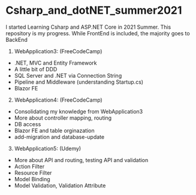 # Csharp_and_dotNET_summer2021
I started Learning Csharp and ASP.NET Core in 2021 Summer. This repository is my progress. While FrontEnd is included, the majority goes to BackEnd
1. WebApplication3: (FreeCodeCamp)
  - .NET, MVC and Entity Framework
  - A little bit of DDD
  - SQL Server and .NET via Connection String
  - Pipeline and Middleware (understanding Startup.cs)
  - Blazor FE
2. WebApplication4: (FreeCodeCamp)
  - Consolidating my knowledge from WebApplication3
  - More about controller mapping, routing
  - DB access
  - Blazor FE and table orginazation
  - add-migration and database-update
3. WebApplication5: (Udemy)
  - More about API and routing, testing API and validation
  - Action Filter
  - Resource Filter
  - Model Binding
  - Model Validation, Validation Attribute

